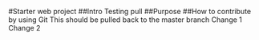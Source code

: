 #Starter web project
##Intro
Testing pull
##Purpose
##How to contribute
by using Git
This should be pulled back to the master branch
Change 1
Change 2
